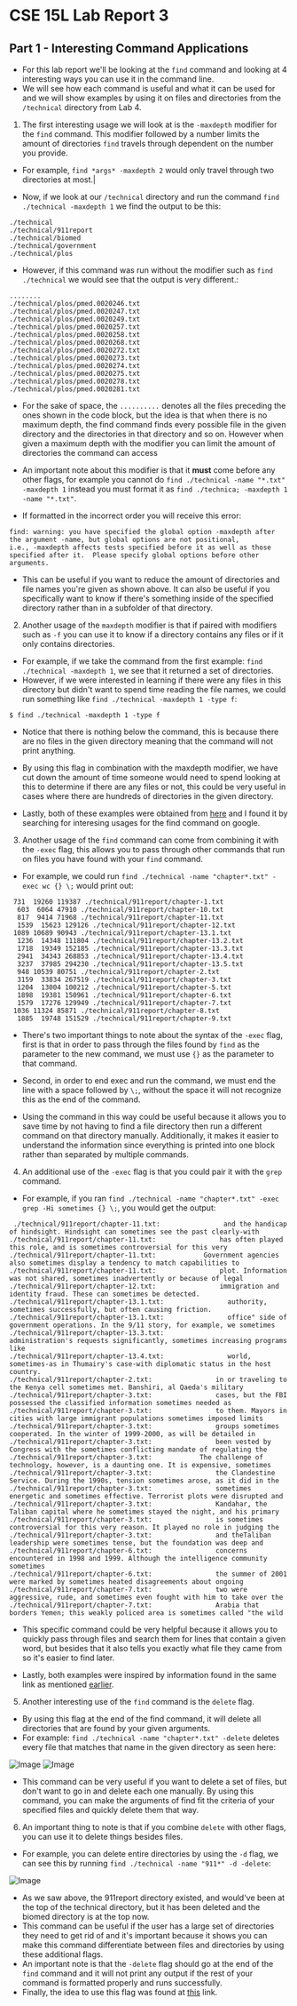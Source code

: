 # **CSE 15L Lab Report 3**

## Part 1 - Interesting Command Applications

- For this lab report we'll be looking at the `find` command and looking at 4 interesting ways you can use it in the command line.
- We will see how each command is useful and what it can be used for and we will show examples by using it on files and directories from the `/technical` directory from Lab 4.

1. The first interesting usage we will look at is the `-maxdepth` modifier for the `find` command. This modifier followed by a number limits the amount of directories `find` travels through dependent on the number you provide.
- For example, `find *args* -maxdepth 2` would only travel through two directories at most.|

- Now, if we look at our `/technical` directory and run the command `find ./technical -maxdepth 1` we find the output to be this:
```
./technical
./technical/911report
./technical/biomed
./technical/government
./technical/plos
```
- However, if this command was run without the modifier such as `find ./technical` we would see that the output is very different.:
```
........
./technical/plos/pmed.0020246.txt
./technical/plos/pmed.0020247.txt
./technical/plos/pmed.0020249.txt
./technical/plos/pmed.0020257.txt
./technical/plos/pmed.0020258.txt
./technical/plos/pmed.0020268.txt
./technical/plos/pmed.0020272.txt
./technical/plos/pmed.0020273.txt
./technical/plos/pmed.0020274.txt
./technical/plos/pmed.0020275.txt
./technical/plos/pmed.0020278.txt
./technical/plos/pmed.0020281.txt
```
- For the sake of space, the ``..........`` denotes all the files preceding the ones shown in the code block, but the idea is that when there is no maximum depth, the find command finds every possible file in the given directory and the directories in that directory and so on. However when given a maximum depth with the modifier you can limit the amount of directories the command can access

- An important note about this modifier is that it **must** come before any other flags, for example you cannot do `find ./technical -name "*.txt" -maxdepth 1` instead you must format it as `find ./technica; -maxdepth 1 -name "*.txt"`.
- If formatted in the incorrect order you will receive this error:
```
find: warning: you have specified the global option -maxdepth after the argument -name, but global options are not positional, 
i.e., -maxdepth affects tests specified before it as well as those specified after it.  Please specify global options before other arguments.
```
- This can be useful if you want to reduce the amount of directories and file names you're given as shown above. It can also be useful if you specifically want to know if there's something inside of the specified directory rather than in a subfolder of that directory.

2. Another usage of the `maxdepth` modifier is that if paired with modifiers such as `-f` you can use it to know if a directory contains any files or if it only contains directories.
- For example, if we take the command from the first example:  `find ./technical -maxdepth 1`, we see that it returned a set of directories.
- However, if we were interested in learning if there were any files in this directory but didn't want to spend time reading the file names, we could run something like `find ./technical -maxdepth 1 -type f`:
```
$ find ./technical -maxdepth 1 -type f

```
- Notice that there is nothing below the command, this is because there are no files in the given directory meaning that the command will not print anything.
- By using this flag in combination with the maxdepth modifier, we have cut down the amount of time someone would need to spend looking at this to determine if there are any files or not, this could be very useful in cases where there are hundreds of directories in the given directory.

- Lastly, both of these examples were obtained from [here](https://www.redhat.com/sysadmin/linux-find-command) and I found it by searching for interesing usages for the find command on google.

3. Another usage of the `find` command can come from combining it with the `-exec` flag, this allows you to pass through other commands that run on files you have found with your `find` command.

- For example, we could run `find ./technical -name "chapter*.txt" -exec wc {} \;` would print out:
```
 731  19260 119387 ./technical/911report/chapter-1.txt
  603  6064 47910 ./technical/911report/chapter-10.txt
  817  9414 71968 ./technical/911report/chapter-11.txt
  1539  15623 129126 ./technical/911report/chapter-12.txt
 1089 10689 90943 ./technical/911report/chapter-13.1.txt
  1236  14348 111804 ./technical/911report/chapter-13.2.txt
  1718  19349 152185 ./technical/911report/chapter-13.3.txt
  2941  34343 268853 ./technical/911report/chapter-13.4.txt
  3237  37985 294230 ./technical/911report/chapter-13.5.txt
  948 10539 80751 ./technical/911report/chapter-2.txt
  3159  33834 267519 ./technical/911report/chapter-3.txt
  1204  13004 100212 ./technical/911report/chapter-5.txt
  1898  19381 150961 ./technical/911report/chapter-6.txt
  1579  17276 129949 ./technical/911report/chapter-7.txt
 1036 11324 85871 ./technical/911report/chapter-8.txt
  1885  19748 151529 ./technical/911report/chapter-9.txt
```
- There's two important things to note about the syntax of the `-exec` flag, first is that in order to pass through the files found by `find` as the parameter to the new command, we must use `{}` as the parameter to that command.
- Second, in order to end exec and run the command, we must end the line with a space followed by `\;`, without the space it will not recognize this as the end of the command.

- Using the command in this way could be useful because it allows you to save time by not having to find a file directory then run a different command on that directory manually. Additionally, it makes it easier to understand the information since everything is printed into one block rather than separated by multiple commands.

4. An additional use of the `-exec` flag is that you could pair it with the `grep` command.
- For example, if you ran `find ./technical -name "chapter*.txt" -exec grep -Hi sometimes {} \;`, you would get the output:
```
 ./technical/911report/chapter-11.txt:                and the handicap of hindsight. Hindsight can sometimes see the past clearly-with
./technical/911report/chapter-11.txt:                has often played this role, and is sometimes controversial for this very
./technical/911report/chapter-11.txt:            Government agencies also sometimes display a tendency to match capabilities to
./technical/911report/chapter-11.txt:                plot. Information was not shared, sometimes inadvertently or because of legal
./technical/911report/chapter-12.txt:                immigration and identity fraud. These can sometimes be detected.
./technical/911report/chapter-13.1.txt:                authority, sometimes successfully, but often causing friction.
./technical/911report/chapter-13.1.txt:                office" side of government operations. In the 9/11 story, for example, we sometimes
./technical/911report/chapter-13.3.txt:                administration's requests significantly, sometimes increasing programs like
./technical/911report/chapter-13.4.txt:                world, sometimes-as in Thumairy's case-with diplomatic status in the host country.
./technical/911report/chapter-2.txt:                in or traveling to the Kenya cell sometimes met. Banshiri, al Qaeda's military
./technical/911report/chapter-3.txt:                cases, but the FBI possessed the classified information sometimes needed as
./technical/911report/chapter-3.txt:                to them. Mayors in cities with large immigrant populations sometimes imposed limits
./technical/911report/chapter-3.txt:                groups sometimes cooperated. In the winter of 1999-2000, as will be detailed in
./technical/911report/chapter-3.txt:                been vested by Congress with the sometimes conflicting mandate of regulating the
./technical/911report/chapter-3.txt:            The challenge of technology, however, is a daunting one. It is expensive, sometimes
./technical/911report/chapter-3.txt:                the Clandestine Service. During the 1990s, tension sometimes arose, as it did in the
./technical/911report/chapter-3.txt:                sometimes energetic and sometimes effective. Terrorist plots were disrupted and
./technical/911report/chapter-3.txt:                Kandahar, the Taliban capital where he sometimes stayed the night, and his primary
./technical/911report/chapter-3.txt:                is sometimes controversial for this very reason. It played no role in judging the
./technical/911report/chapter-3.txt:                and theTaliban leadership were sometimes tense, but the foundation was deep and
./technical/911report/chapter-6.txt:                concerns encountered in 1998 and 1999. Although the intelligence community sometimes
./technical/911report/chapter-6.txt:                the summer of 2001 were marked by sometimes heated disagreements about ongoing
./technical/911report/chapter-7.txt:                two were aggressive, rude, and sometimes even fought with him to take over the
./technical/911report/chapter-7.txt:                Arabia that borders Yemen; this weakly policed area is sometimes called "the wild
```

- This specific command could be very helpful because it allows you to quickly pass through files and search them for lines that contain a given word, but besides that it also tells you exactly what file they came from so it's easier to find later.

- Lastly, both examples were inspired by information found in the same link as mentioned [earlier](https://www.redhat.com/sysadmin/linux-find-command).

5. Another interesting use of the `find` command is the `delete` flag.
- By using this flag at the end of the find command, it will delete all directories that are found by your given arguments. 
- For example: `find ./technical -name "chapter*.txt" -delete` deletes every file that matches that name in the given directory as seen here:

![Image](before.png) ![Image](after.png)

- This command can be very useful if you want to delete a set of files, but don't want to go in and delete each one manually. By using this command, you can make the arguments of find fit the criteria of your specified files and quickly delete them that way.

6. An important thing to note is that if you combine `delete` with other flags, you can use it to delete things besides files.
- For example, you can delete entire directories by using the `-d` flag, we can see this by running `find ./technical -name "911*" -d -delete`:

![Image](after2.png)

- As we saw above, the 911report directory existed, and would've been at the top of the technical directory, but it has been deleted and the biomed directory is at the top now.
- This command can be useful if the user has a large set of directories they need to get rid of and it's important because it shows you can make this command differentiate between files and directories by using these additional flags.
- An important note is that the `-delete` flag should go at the end of the `find` command and it will not print any output if the rest of your command is formatted properly and runs successfully.
- Finally, the idea to use this flag was found at [this](https://ss64.com/bash/find.html) link.
